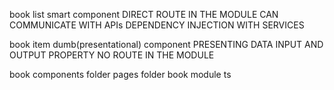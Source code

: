
book list
smart component
DIRECT ROUTE IN THE MODULE
CAN COMMUNICATE WITH APIs
DEPENDENCY INJECTION WITH SERVICES


book item
dumb(presentational) component
PRESENTING DATA
INPUT AND OUTPUT PROPERTY
NO ROUTE IN THE MODULE

book
    components folder
    pages folder
    book module ts